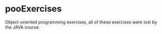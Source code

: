 # pooExercises
Object-oriented programming exercises, all of these exercises were lost by the JAVA course.
